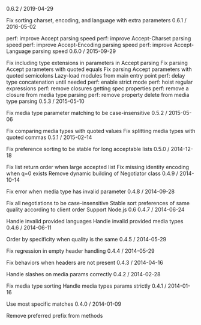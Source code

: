 0.6.2 / 2019-04-29

Fix sorting charset, encoding, and language with extra parameters
0.6.1 / 2016-05-02

perf: improve Accept parsing speed
perf: improve Accept-Charset parsing speed
perf: improve Accept-Encoding parsing speed
perf: improve Accept-Language parsing speed
0.6.0 / 2015-09-29

Fix including type extensions in parameters in Accept parsing
Fix parsing Accept parameters with quoted equals
Fix parsing Accept parameters with quoted semicolons
Lazy-load modules from main entry point
perf: delay type concatenation until needed
perf: enable strict mode
perf: hoist regular expressions
perf: remove closures getting spec properties
perf: remove a closure from media type parsing
perf: remove property delete from media type parsing
0.5.3 / 2015-05-10

Fix media type parameter matching to be case-insensitive
0.5.2 / 2015-05-06

Fix comparing media types with quoted values
Fix splitting media types with quoted commas
0.5.1 / 2015-02-14

Fix preference sorting to be stable for long acceptable lists
0.5.0 / 2014-12-18

Fix list return order when large accepted list
Fix missing identity encoding when q=0 exists
Remove dynamic building of Negotiator class
0.4.9 / 2014-10-14

Fix error when media type has invalid parameter
0.4.8 / 2014-09-28

Fix all negotiations to be case-insensitive
Stable sort preferences of same quality according to client order
Support Node.js 0.6
0.4.7 / 2014-06-24

Handle invalid provided languages
Handle invalid provided media types
0.4.6 / 2014-06-11

Order by specificity when quality is the same
0.4.5 / 2014-05-29

Fix regression in empty header handling
0.4.4 / 2014-05-29

Fix behaviors when headers are not present
0.4.3 / 2014-04-16

Handle slashes on media params correctly
0.4.2 / 2014-02-28

Fix media type sorting
Handle media types params strictly
0.4.1 / 2014-01-16

Use most specific matches
0.4.0 / 2014-01-09

Remove preferred prefix from methods
